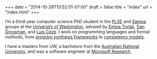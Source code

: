+++
date = "2014-10-28T13:52:51-07:00"
draft = false
title = "index"
url = "index.html"
+++

I’m a third-year computer science PhD student in the [PLSE][] and [Sampa][] groups at the [University of Washington][uw], advised by [Emina Torlak][emina], [Dan Grossman][djg], and [Luis Ceze][luisceze].
I work on programming languages and formal methods, from [program synthesis frameworks][synapse] to [consistency models][ferrite].

I have a masters from UW, a bachelors from the [Australian National University][anu], and was a software engineer at [Microsoft Research][msr].

[sampa]: https://sampa.cs.washington.edu
[plse]: http://uwplse.org
[uw]: https://www.cs.washington.edu
[luisceze]: http://homes.cs.washington.edu/~luisceze/
[djg]: http://homes.cs.washington.edu/~djg/
[emina]: http://homes.cs.washington.edu/~emina/
[msr]: http://research.microsoft.com
[phb]: http://programsandcourses.anu.edu.au/program/APHSC
[anu]: http://www.anu.edu.au
[cv]: files/cv.pdf
[synapse]: http://synapse.uwplse.org
[ferrite]: http://sandcat.cs.washington.edu/ferrite
